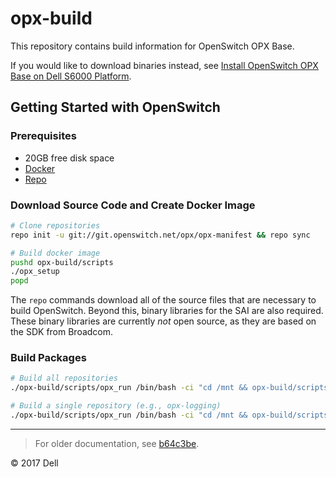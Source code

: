 # opx-build

This repository contains build information for OpenSwitch OPX Base.

If you would like to download binaries instead, see [Install OpenSwitch OPX Base on Dell S6000 Platform](https://github.com/open-switch/opx-docs/wiki/Install-OPX-Base-on-Dell-S6000-ON-platform).

## Getting Started with OpenSwitch

### Prerequisites

- 20GB free disk space
- [Docker](https://docs.docker.com/engine/installation/linux/docker-ce/ubuntu/)
- [Repo](https://source.android.com/source/downloading)

### Download Source Code and Create Docker Image

```bash
# Clone repositories
repo init -u git://git.openswitch.net/opx/opx-manifest && repo sync

# Build docker image
pushd opx-build/scripts
./opx_setup
popd
```

The `repo` commands download all of the source files that are necessary to build OpenSwitch. Beyond this, binary libraries for the SAI are also required. These binary libraries are currently *not* open source, as they are based on the SDK from Broadcom.

### Build Packages

```bash
# Build all repositories
./opx-build/scripts/opx_run /bin/bash -ci "cd /mnt && opx-build/scripts/opx_build all"

# Build a single repository (e.g., opx-logging)
./opx-build/scripts/opx_run /bin/bash -ci "cd /mnt && opx-build/scripts/opx_build opx-logging"
```

<hr />

> For older documentation, see [b64c3be](https://github.com/open-switch/opx-build/blob/b64c3bedf6db0d5c5ed9fbe0e3ddcb5f4da3f525/README.md).

© 2017 Dell
